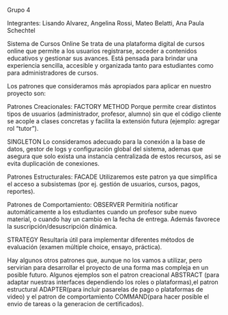Grupo 4

Integrantes: Lisando Alvarez, Angelina Rossi, Mateo Belatti, Ana Paula Schechtel

Sistema de Cursos Online
Se trata de una plataforma digital de cursos online que permite a los usuarios registrarse, acceder a contenidos educativos y gestionar sus avances. Está pensada para brindar una experiencia sencilla, accesible y organizada tanto para estudiantes como para administradores de cursos. 

Los patrones que consideramos más apropiados para aplicar en nuestro proyecto son:

Patrones Creacionales:
FACTORY METHOD
Porque permite crear distintos tipos de usuarios (administrador, profesor, alumno) sin que el código cliente se acople a clases concretas y facilita la extensión futura (ejemplo: agregar rol “tutor”).

SINGLETON
Lo consideramos adecuado para la conexión a la base de datos, gestor de logs y configuración global del sistema, ademas que asegura que solo exista una instancia centralizada de estos recursos, asi se evita duplicación de conexiones.


Patrones Estructurales:
FACADE
Utilizaremos este patron ya que simplifica el acceso a subsistemas (por ej. gestión de usuarios, cursos, pagos, reportes).


Patrones de Comportamiento:
OBSERVER
Permitiría notificar automáticamente a los estudiantes cuando un profesor sube nuevo material, o cuando hay un cambio en la fecha de entrega. Además favorece la suscripción/desuscripción dinámica.

STRATEGY
Resultaría útil para implementar diferentes métodos de evaluación (examen múltiple choice, ensayo, práctica).

Hay algunos otros patrones que, aunque no los vamos a utilizar, pero servirian para desarrollar el proyecto de una forma mas compleja en un posible futuro. Algunos ejemplos son el patron creacional ABSTRACT (para adaptar nuestras interfaces dependiendo los roles o plataformas),el patron estructural ADAPTER(para incluir pasarelas de pago o plataformas de video) y el patron de comportamiento COMMAND(para hacer posible el envio de tareas o la generacion de certificados).

